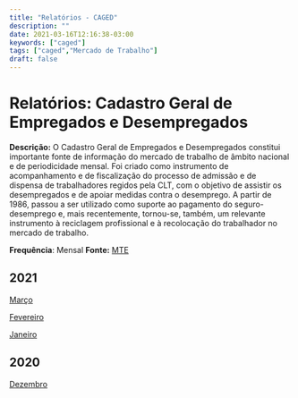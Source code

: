 ```yaml
---
title: "Relatórios - CAGED"
description: ""
date: 2021-03-16T12:16:38-03:00
keywords: ["caged"]
tags: ["caged","Mercado de Trabalho"]
draft: false
---
```


# Relatórios: Cadastro Geral de Empregados e Desempregados

**Descrição:** O Cadastro Geral de Empregados e Desempregados  constitui importante fonte de informação do mercado de trabalho de âmbito nacional e de periodicidade mensal. Foi criado como  instrumento de acompanhamento e de fiscalização do processo de admissão e de dispensa de trabalhadores regidos pela CLT, com o objetivo de  assistir os desempregados e de apoiar medidas contra o desemprego. A  partir de 1986, passou a ser utilizado como suporte ao pagamento do  seguro-desemprego e, mais recentemente, tornou-se, também, um relevante  instrumento à reciclagem profissional e à recolocação do trabalhador no  mercado de trabalho.

**Frequência**: Mensal **Fonte:** [MTE](http://pdet.mte.gov.br/o-que-e-caged)

## 2021

[Março](/relatorios_caged/Caged_032021.pdf)

[Fevereiro](/relatorios_caged/Caged_022021.pdf)

[Janeiro](/relatorios_caged/Caged_012021.pdf)

## 2020

[Dezembro](/relatorios_caged/Caged_122020.pdf)